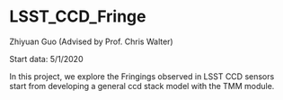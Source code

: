# LSST_CCD_Fringe

Zhiyuan Guo (Advised by Prof. Chris Walter)

Start data: 5/1/2020

In this project, we explore the Fringings observed in LSST CCD sensors start from developing a general ccd stack model with the TMM module.
